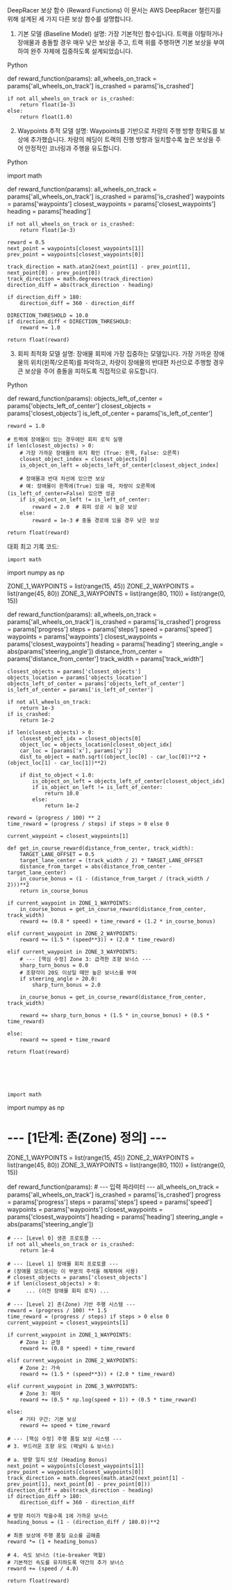 
DeepRacer 보상 함수 (Reward Functions)
이 문서는 AWS DeepRacer 챌린지를 위해 설계된 세 가지 다른 보상 함수를 설명합니다.

1. 기본 모델 (Baseline Model)
설명: 가장 기본적인 함수입니다. 트랙을 이탈하거나 장애물과 충돌할 경우 매우 낮은 보상을 주고, 트랙 위를 주행하면 기본 보상을 부여하여 완주 자체에 집중하도록 설계되었습니다.

Python

def reward_function(params):
    all_wheels_on_track = params['all_wheels_on_track']
    is_crashed = params['is_crashed']

    if not all_wheels_on_track or is_crashed:
        return float(1e-3)
    else:
        return float(1.0)
        
2. Waypoints 추적 모델
설명: Waypoints를 기반으로 차량의 주행 방향 정확도를 보상에 추가했습니다. 차량의 헤딩이 트랙의 진행 방향과 일치할수록 높은 보상을 주어 안정적인 코너링과 주행을 유도합니다.

Python

import math

def reward_function(params):
    all_wheels_on_track = params['all_wheels_on_track']
    is_crashed = params['is_crashed']
    waypoints = params['waypoints']
    closest_waypoints = params['closest_waypoints']
    heading = params['heading']

    if not all_wheels_on_track or is_crashed:
        return float(1e-3)

    reward = 0.5
    next_point = waypoints[closest_waypoints[1]]
    prev_point = waypoints[closest_waypoints[0]]

    track_direction = math.atan2(next_point[1] - prev_point[1], next_point[0] - prev_point[0])
    track_direction = math.degrees(track_direction)
    direction_diff = abs(track_direction - heading)

    if direction_diff > 180:
        direction_diff = 360 - direction_diff

    DIRECTION_THRESHOLD = 10.0
    if direction_diff < DIRECTION_THRESHOLD:
        reward += 1.0

    return float(reward)
    
3. 회피 최적화 모델
설명: 장애물 회피에 가장 집중하는 모델입니다. 가장 가까운 장애물의 위치(왼쪽/오른쪽)를 파악하고, 차량이 장애물의 반대편 차선으로 주행할 경우 큰 보상을 주어 충돌을 피하도록 직접적으로 유도합니다.

Python

def reward_function(params):
    objects_left_of_center = params['objects_left_of_center']
    closest_objects = params['closest_objects']
    is_left_of_center = params['is_left_of_center']
    
    reward = 1.0

    # 트랙에 장애물이 있는 경우에만 회피 로직 실행
    if len(closest_objects) > 0:
        # 가장 가까운 장애물의 위치 확인 (True: 왼쪽, False: 오른쪽)
        closest_object_index = closest_objects[0]
        is_object_on_left = objects_left_of_center[closest_object_index]

        # 장애물과 반대 차선에 있으면 보상
        # 예: 장애물이 왼쪽에(True) 있을 때, 차량이 오른쪽에(is_left_of_center=False) 있으면 성공
        if is_object_on_left != is_left_of_center:
            reward = 2.0  # 회피 성공 시 높은 보상
        else:
            reward = 1e-3 # 충돌 경로에 있을 경우 낮은 보상

    return float(reward)












대회 최고 기록 코드:

    import math
import numpy as np

ZONE_1_WAYPOINTS = list(range(15, 45))
ZONE_2_WAYPOINTS = list(range(45, 80))
ZONE_3_WAYPOINTS = list(range(80, 110)) + list(range(0, 15))

def reward_function(params):
    all_wheels_on_track = params['all_wheels_on_track']
    is_crashed = params['is_crashed']
    progress = params['progress']
    steps = params['steps']
    speed = params['speed']
    waypoints = params['waypoints']
    closest_waypoints = params['closest_waypoints']
    heading = params['heading']
    steering_angle = abs(params['steering_angle'])
    distance_from_center = params['distance_from_center']
    track_width = params['track_width']
    
    closest_objects = params['closest_objects']
    objects_location = params['objects_location']
    objects_left_of_center = params['objects_left_of_center']
    is_left_of_center = params['is_left_of_center']

    if not all_wheels_on_track:
        return 1e-3
    if is_crashed:
        return 1e-2

    if len(closest_objects) > 0:
        closest_object_idx = closest_objects[0]
        object_loc = objects_location[closest_object_idx]
        car_loc = [params['x'], params['y']]
        dist_to_object = math.sqrt((object_loc[0] - car_loc[0])**2 + (object_loc[1] - car_loc[1])**2)
        
        if dist_to_object < 1.0:
            is_object_on_left = objects_left_of_center[closest_object_idx]
            if is_object_on_left != is_left_of_center:
                return 10.0
            else:
                return 1e-2

    reward = (progress / 100) ** 2
    time_reward = (progress / steps) if steps > 0 else 0

    current_waypoint = closest_waypoints[1]

    def get_in_course_reward(distance_from_center, track_width):
        TARGET_LANE_OFFSET = 0.5
        target_lane_center = (track_width / 2) * TARGET_LANE_OFFSET
        distance_from_target = abs(distance_from_center - target_lane_center)
        in_course_bonus = (1 - (distance_from_target / (track_width / 2)))**2
        return in_course_bonus

    if current_waypoint in ZONE_1_WAYPOINTS:
        in_course_bonus = get_in_course_reward(distance_from_center, track_width)
        reward += (0.8 * speed) + time_reward + (1.2 * in_course_bonus)
    
    elif current_waypoint in ZONE_2_WAYPOINTS:
        reward += (1.5 * (speed**3)) + (2.0 * time_reward)

    elif current_waypoint in ZONE_3_WAYPOINTS:
        # --- [핵심 수정] Zone 3: 급격한 조향 보너스 ---
        sharp_turn_bonus = 0.0
        # 조향각이 20도 이상일 때만 높은 보너스를 부여
        if steering_angle > 20.0:
            sharp_turn_bonus = 2.0
            
        in_course_bonus = get_in_course_reward(distance_from_center, track_width)
        
        reward += sharp_turn_bonus + (1.5 * in_course_bonus) + (0.5 * time_reward)
    
    else:
        reward += speed + time_reward

    return float(reward)






    import math
import numpy as np

# --- [1단계: 존(Zone) 정의] ---
ZONE_1_WAYPOINTS = list(range(15, 45))
ZONE_2_WAYPOINTS = list(range(45, 80))
ZONE_3_WAYPOINTS = list(range(80, 110)) + list(range(0, 15))

def reward_function(params):
    # --- 입력 파라미터 ---
    all_wheels_on_track = params['all_wheels_on_track']
    is_crashed = params['is_crashed']
    progress = params['progress']
    steps = params['steps']
    speed = params['speed']
    waypoints = params['waypoints']
    closest_waypoints = params['closest_waypoints']
    heading = params['heading']
    steering_angle = abs(params['steering_angle'])
    
    # --- [Level 0] 생존 프로토콜 ---
    if not all_wheels_on_track or is_crashed:
        return 1e-4

    # --- [Level 1] 장애물 회피 프로토콜 ---
    # (장애물 모드에서는 이 부분의 주석을 해제하여 사용)
    # closest_objects = params['closest_objects']
    # if len(closest_objects) > 0:
    #     ... (이전 장애물 회피 로직) ...

    # --- [Level 2] 존(Zone) 기반 주행 시스템 ---
    reward = (progress / 100) ** 1.5
    time_reward = (progress / steps) if steps > 0 else 0
    current_waypoint = closest_waypoints[1]

    if current_waypoint in ZONE_1_WAYPOINTS:
        # Zone 1: 균형
        reward += (0.8 * speed) + time_reward
    
    elif current_waypoint in ZONE_2_WAYPOINTS:
        # Zone 2: 가속
        reward += (1.5 * (speed**3)) + (2.0 * time_reward)

    elif current_waypoint in ZONE_3_WAYPOINTS:
        # Zone 3: 제어
        reward += (0.5 * np.log(speed + 1)) + (0.5 * time_reward)
    
    else:
        # 기타 구간: 기본 보상
        reward += speed + time_reward

    # --- [핵심 수정] 주행 품질 보상 시스템 ---
    # 3. 부드러운 조향 유도 (페널티 & 보너스)
    
    # a. 방향 일치 보상 (Heading Bonus)
    next_point = waypoints[closest_waypoints[1]]
    prev_point = waypoints[closest_waypoints[0]]
    track_direction = math.degrees(math.atan2(next_point[1] - prev_point[1], next_point[0] - prev_point[0]))
    direction_diff = abs(track_direction - heading)
    if direction_diff > 180:
        direction_diff = 360 - direction_diff
    
    # 방향 차이가 작을수록 1에 가까운 보너스
    heading_bonus = (1 - (direction_diff / 180.0))**2
    
    # 최종 보상에 주행 품질 요소를 곱해줌
    reward *= (1 + heading_bonus)
    
    # 4. 속도 보너스 (tie-breaker 역할)
    # 기본적인 속도를 유지하도록 약간의 추가 보너스
    reward += (speed / 4.0)
    
    return float(reward)
